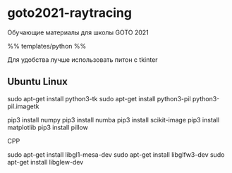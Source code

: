 # goto2021-raytracing

Обучающие материалы для школы GOTO 2021

%%
templates/python
%%

Для удобства лучше использовать питон с tkinter

## Ubuntu Linux

sudo apt-get install python3-tk
sudo apt-get install python3-pil python3-pil.imagetk

pip3 install numpy
pip3 install numba
pip3 install scikit-image
pip3 install matplotlib
pip3 install pillow


CPP


sudo apt-get install libgl1-mesa-dev
sudo apt-get install libglfw3-dev
sudo apt-get install libglew-dev

